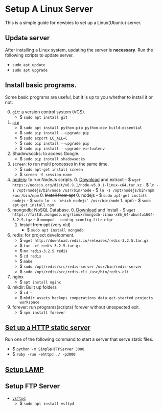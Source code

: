 # Setup A Linux Server

<!-- > Created by Fisher at 15:32 on 2016-11-24. -->

This is a simple guide for newbies to set up a Linux(Ubuntu) server.

## Update server

After installing a Linux system, updating the server is **necessary**.
Run the following scripts to update server.

- `sudo apt update`
- `sudo apt upgrade`

## Install basic programs.

Some basic programs are useful, but it is up to you whether to install it or not.

0. `git`: a version control system (VCS).
	- $ `sudo apt install git`
0. [`pip`][article-install-pip]
	- $ `sudo apt install python-pip python-dev build-essential`
	- $ `sudo pip install --upgrade pip`
	- $ `sudo export LC_ALL=C`
	- $ `sudo pip install --upgrade pip`
	- $ `sudo pip install --upgrade virtualenv`
0. Shadowsocks: to access Google.
	- $ `sudo pip install shadowsocks`
0. `screen`: to run multi processes in the same time.
	- $ `sudo apt-get install screen`
	- $ `screen -S session-name`
0. [nodejs][website-nodejs-org]: to run NodeJs scripts.
	0. [Download][website-nodejs-org] and extract
		- $ `wget https://nodejs.org/dist/v6.9.1/node-v6.9.1-linux-x64.tar.xz`
		- $ `ln -s /opt/nodejs/bin/node /usr/bin/node`
		- $ `ln -s /opt/nodejs/bin/npm /usr/bin/npm`
	0. ~~Install from apt~~
		0. nodejs
			- $ `sudo apt-get install nodejs`
			- $ ```sudo ln -s `which nodejs` /usr/bin/node```
		1. npm
			- $ `sudo apt-get install npm`
0. mongodb: NoSQL Database.
	0. [Download][page-mongodb-download-center] and Install
		- $ `wget https://fastdl.mongodb.org/linux/mongodb-linux-x86_64-ubuntu1604-3.2.9.tgz`
		- $ `mongod --config <config-file.cfg>`
	1. ~~Install from apt~~ (very old)
		- $ `sudo apt install mongodb`
0. redis: for project development.
	- $ `wget http://download.redis.io/releases/redis-3.2.5.tar.gz`
	- $ `tar -xf redis-3.2.5.tar.gz`
	- $ `mv redis-3.2.5 redis`
	- $ `cd redis`
	- $ `make`
	- $ `sudo /opt/redis/src/redis-server /usr/bin/redis-server`
	- $ `sudo /opt/redis/src/redis-cli /usr/bin/redis-cli`
0. nginx
	- $ `apt install nginx`
0. mkdir: Built up folders
	- $ `cd ~`
	- $ `mkdir assets backups cooperations data get-started projects workspace`
0. forever: run programs(scripts) forever without unexpected exit.
	- $ `npm install forever`

## [Set up a HTTP static server][gist-http-static-server]

Run one of the following command to start a server that serve static files.

- $ `python -m SimpleHTTPServer 3000`
- $ `ruby -run -ehttpd ./ -p3000`

## [Setup LAMP][article-setup-lamp]

## Setup FTP Server

- [`vsftpd`][article-setup-vsftpd]
	- $ `sudo apt install vsftpd`

<!-- ## References -->

<!-- 0. [My Learning Tree](/my/learning-tree.html) -->


[article-install-pip]: http://www.saltycrane.com/blog/2010/02/how-install-pip-ubuntu/
[article-setup-lamp]: https://help.ubuntu.com/lts/serverguide/lamp-overview.html "Set up LAMP"
[article-setup-vsftpd]: https://help.ubuntu.com/lts/serverguide/ftp-server.html "Set up vsftpd"
[page-mongodb-download-center]: https://www.mongodb.com/download-center "Download MongoDB"
[gist-http-static-server]: https://gist.github.com/willurd/5720255 "One line to set up HTTP static server"
[website-nodejs-org]: https://nodejs.org/en/ "Website: Node.Js"
